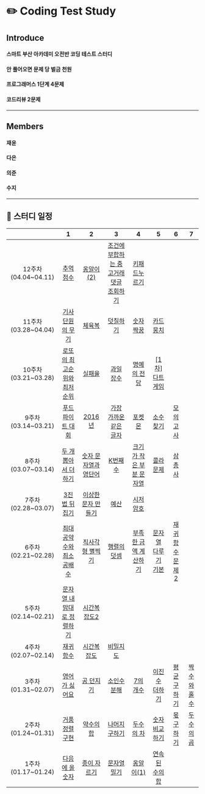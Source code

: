 
# ✏️ Coding Test Study

## **Introduce**
####  스마트 부산 아카데미 오전반 코딩 테스트 스터디
####  안 풀어오면 문제 당 벌금 천원
#### 
####  프로그래머스 1단계 4문제
####  코드리뷰 2문제
-----

## **Members**
#### 재윤
#### 다은
#### 의준
#### 수지
-----

## **📅 스터디 일정**

| |1|2|3|4|5|6|7|
|:-:|:-:|:-:|:-:|:-:|:-:|:-:|:-:|
|12주차(04.04~04.11)|[추억 점수](https://school.programmers.co.kr/learn/courses/30/lessons/176963)|[옹알이(2)](https://school.programmers.co.kr/learn/courses/30/lessons/133499)|[조건에 부합하는 중고거래 댓글 조회하기](https://school.programmers.co.kr/learn/courses/30/lessons/164673)|[키패드누르기](https://school.programmers.co.kr/learn/courses/30/lessons/67256)
|11주차(03.28~04.04)|[기사단원의 무기](https://www.acmicpc.net/problem/1949)|[체육복](https://www.acmicpc.net/problem/17831)|[덧칠하기](https://www.acmicpc.net/problem/1520)|[숫자짝꿍](https://www.acmicpc.net/problem/9019)|[카드뭉치](https://www.acmicpc.net/problem/9019)|
|10주차(03.21~03.28)|[로또의 최고순위와 최저순위](https://www.acmicpc.net/problem/1949)|[실패율](https://www.acmicpc.net/problem/17831)|[과일 장수](https://www.acmicpc.net/problem/1520)|[명예의 전당](https://www.acmicpc.net/problem/9019)|[[1차]다트게임](https://www.acmicpc.net/problem/9019)|
|9주차(03.14~03.21)|[푸드 파이트 대회](https://www.acmicpc.net/problem/1949)|[2016년](https://www.acmicpc.net/problem/17831)|[가장 가까운 같은 글자](https://www.acmicpc.net/problem/1520)|[포켓몬](https://www.acmicpc.net/problem/9019)|[소수 찾기](https://www.acmicpc.net/problem/9019)|[모의고사](https://www.acmicpc.net/problem/9019)||[소수 만들기](https://www.acmicpc.net/problem/9019)|[재귀함수 문제](https://www.acmicpc.net/problem/9019)|
|8주차(03.07~03.14)|[두 개 뽑아서 더하기](https://www.acmicpc.net/problem/1949)|[숫자 문자열과 영단어](https://www.acmicpc.net/problem/17831)|[K번째수](https://www.acmicpc.net/problem/1520)|[크기가 작은 부분 문자열](https://www.acmicpc.net/problem/9019)|[콜라 문제](https://www.acmicpc.net/problem/9019)|[삼총사](https://www.acmicpc.net/problem/9019)||[최소직사각형](https://www.acmicpc.net/problem/9019)|
|7주차(02.28~03.07)|[3진법 뒤집기](https://www.acmicpc.net/problem/1949)|[이상한 문자 만들기](https://www.acmicpc.net/problem/17831)|[예산](https://www.acmicpc.net/problem/1520)|[시저 암호](https://www.acmicpc.net/problem/9019)|
|6주차(02.21~02.28)|[최대공약수와 최소공배수](https://www.acmicpc.net/problem/1949)|[직사각형 별찍기](https://www.acmicpc.net/problem/17831)|[행렬의 덧셈](https://www.acmicpc.net/problem/1520)|[부족한 금액 계산하기](https://www.acmicpc.net/problem/9019)|[문자열 다루기 기본](https://www.acmicpc.net/problem/9019)|[재귀함수 문제 2](https://www.acmicpc.net/problem/9019)|
|5주차(02.14~02.21)|[문자열 내맘대로 정렬하기](https://www.acmicpc.net/problem/1949)|[시간복잡도2](https://www.acmicpc.net/problem/17831)|
|4주차(02.07~02.14)|[재귀함수](https://www.acmicpc.net/problem/1949)|[시간복잡도](https://www.acmicpc.net/problem/17831)|[비밀지도](https://www.acmicpc.net/problem/1520)
|3주차(01.31~02.07)|[영어가 싫어요](https://www.acmicpc.net/problem/1949)|[공 던지기](https://www.acmicpc.net/problem/17831)|[소인수분해](https://www.acmicpc.net/problem/1520)|[7의 개수](https://www.acmicpc.net/problem/9019)|[이진수 더하기](https://www.acmicpc.net/problem/9019)|[평균 구하기](https://www.acmicpc.net/problem/9019)|[짝수와 홀수](https://www.acmicpc.net/problem/9019)|
|2주차(01.24~01.31)|[거품정렬 구현](https://www.acmicpc.net/problem/1949)|[약수의 합](https://www.acmicpc.net/problem/17831)|[나머지 구하기](https://www.acmicpc.net/problem/1520)|[두수의 차](https://www.acmicpc.net/problem/9019)|[숫자 비교하기](https://www.acmicpc.net/problem/9019)|[몫 구하기](https://www.acmicpc.net/problem/9019)|[두수의 곱](https://www.acmicpc.net/problem/9019)|
|1주차(01.17~01.24)|[다음에 올 숫자](https://www.acmicpc.net/problem/1949)|[종이 자르기](https://www.acmicpc.net/problem/17831)|[문자열 밀기](https://www.acmicpc.net/problem/1520)|[옹알이(1)](https://www.acmicpc.net/problem/9019)|[연속된 수의 합](https://www.acmicpc.net/problem/9019)|



